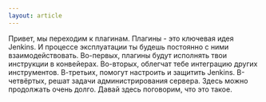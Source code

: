 ```yaml
---
layout: article
---
```

Привет, мы переходим к плагинам. Плагины - это ключевая идея Jenkins. И процессе эксплуатации ты будешь постоянно с ними взаимодействовать. Во-первых, плагины будут исполнять твои инструкции в конвейерах. Во-вторых, облегчат тебе интеграцию других инструментов. В-третьих, помогут настроить и защитить Jenkins. В-четвёртых, решат задачи администрирования сервера. Здесь можно продолжать очень долго. Давай здесь поговорим, что это такое.
